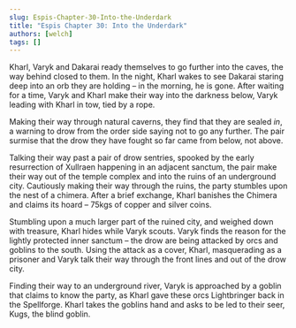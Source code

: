 ```yaml
---
slug: Espis-Chapter-30-Into-the-Underdark
title: "Espis Chapter 30: Into the Underdark"
authors: [welch]
tags: []
---
```


Kharl, Varyk and Dakarai ready themselves to go further into the caves, the way behind closed to them. In the night, Kharl wakes to see Dakarai staring deep into an orb they are holding – in the morning, he is gone. After waiting for a time, Varyk and Kharl make their way into the darkness below, Varyk leading with Kharl in tow, tied by a rope.

<!--truncate-->
 
Making their way through natural caverns, they find that they are sealed *in*, a warning to drow from the order side saying not to go any further. The pair surmise that the drow they have fought so far came from below, not above.
 
Talking their way past a pair of drow sentries, spooked by the early resurrection of Xullraen happening in an adjacent sanctum, the pair make their way out of the temple complex and into the ruins of an underground city. Cautiously making their way through the ruins, the party stumbles upon the nest of a chimera. After a brief exchange, Kharl banishes the Chimera and claims its hoard – 75kgs of copper and silver coins.
 
Stumbling upon a much larger part of the ruined city, and weighed down with treasure, Kharl hides while Varyk scouts. Varyk finds the reason for the lightly protected inner sanctum – the drow are being attacked by orcs and goblins to the south. Using the attack as a cover, Kharl, masquerading as a prisoner and Varyk talk their way through the front lines and out of the drow city.
 
Finding their way to an underground river, Varyk is approached by a goblin that claims to know the party, as Kharl gave these orcs Lightbringer back in the Spellforge. Kharl takes the goblins hand and asks to be led to their seer, Kugs, the blind goblin.